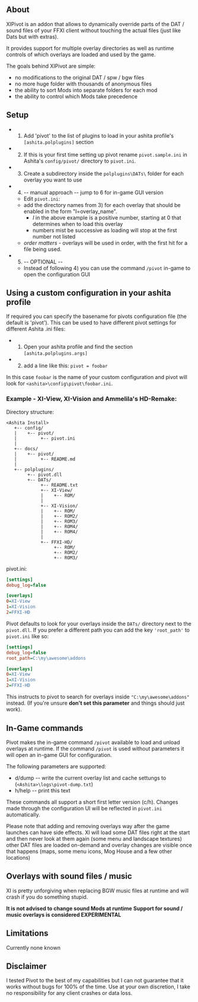 ## About

XIPivot is an addon that allows to dynamically override parts of the DAT / sound files
of your FFXI client without touching the actual files (just like Dats but with extras).

It provides support for multiple overlay directories as well as runtime controls
of which overlays are loaded and used by the game.

The goals behind XIPivot are simple:

- no modifications to the original DAT / spw / bgw files
- no more huge folder with thousands of anonymous files
- the ability to sort Mods into separate folders for each mod
- the ability to control which Mods take precedence

## Setup

- 1) Add 'pivot' to the list of plugins to load in your ashita profile's `[ashita.polplugins]` section
- 2) If this is your first time setting up pivot rename `pivot.sample.ini` in Ashita's `config/pivot/` directory to `pivot.ini`.
- 3) Create a subdirectory inside the `polplugins\DATs\` folder for each overlay you want to use
- 4) -- manual approach -- jump to 6 for in-game GUI version
   - Edit `pivot.ini`:
   - add the directory names from 3) for each overlay that should be enabled in the form "I=overlay_name".
     - _I_ in the above example is a positive number, starting at 0 that determines when to load this overlay
     - numbers mist be successive as loading will stop at the first number not listed
   - *order matters* - overlays will be used in order, with the first hit for a file being used.
- 5) -- OPTIONAL --
   - Instead of following 4) you can use the command `/pivot` in-game to open the configuration GUI

## Using a custom configuration in your ashita profile

If required you can specify the basename for pivots configuration file (the default is 'pivot').
This can be used to have different pivot settings for different Ashita .ini files:

- 1) Open your ashita profile and find the section `[ashita.polplugins.args]`
- 2) add a line like this: `pivot = foobar`

In this case `foobar` is the name of your custom configuration and pivot will look for `<ashita>\config\pivot\foobar.ini`.


### Example - XI-View, XI-Vision and Ammelila's HD-Remake:

Directory structure:

```
<Ashita Install>
   +-- config/
   |    +-- pivot/
   |         +-- pivot.ini
   |
   +-- docs/
   |    +-- pivot/
   |         +-- README.md
   |
   +-- polplugins/
        +-- pivot.dll
        +-- DATs/
             +-- README.txt
             +-- XI-View/
             |    +-- ROM/
             |
             +-- XI-Vision/
             |    +-- ROM/
             |    +-- ROM2/
             |    +-- ROM3/
             |    +-- ROM4/
             |    +-- ROM4/
             |
             +-- FFXI-HD/
                  +-- ROM/
                  +-- ROM2/
                  +-- ROM3/
```

pivot.ini:

```ini
[settings]
debug_log=false

[overlays]
0=XI-View
1=XI-Vision
2=FFXI-HD
```

Pivot defaults to look for your overlays inside the `DATs/` directory next to the `pivot.dll`.
If you prefer a different path you can add the key `'root_path'` to `pivot.ini` like so:

```ini
[settings]
debug_log=false
root_path=C:\my\awesome\addons

[overlays]
0=XI-View
1=XI-Vision
2=FFXI-HD
```

This instructs to pivot to search for overlays inside `"C:\my\awesome\addons"` instead.
(If you're unsure **don't set this parameter** and things should just work).

## In-Game commands

Pivot makes the in-game command `/pivot` available to load and unload overlays at runtime.
If the command `/pivot` is used without parameters it will open an in-game GUI for configuration.

The following parameters are supported:

- d/dump                 -- write the current overlay list and cache settungs to (`<Ashita>\logs\pivot-dump.txt`)
- h/help                 -- print this text

These commands all support a short first letter version (c/h).
Changes made through the configuration UI will be reflected in `pivot.ini` automatically.


Please note that adding and removing overlays way after the game launches can have side effects.
XI will load some DAT files right at the start and then never look at them again (some menu and landscape textures)
other DAT files are loaded on-demand and overlay changes are visible once that happens (maps, some menu icons, Mog House and a few other locations)

## Overlays with sound files / music

XI is pretty unforgiving when replacing BGW music files at runtime and will crash if you do something stupid.

**It is not advised to change sound Mods at runtime**
**Support for sound / music overlays is considered EXPERIMENTAL**

## Limitations

Currently none known

## Disclaimer

I tested Pivot to the best of my capabilities but I can not guarantee that it works without bugs for 100% of the time.
Use at your own discretion, I take no responsibility for any client crashes or data loss.


